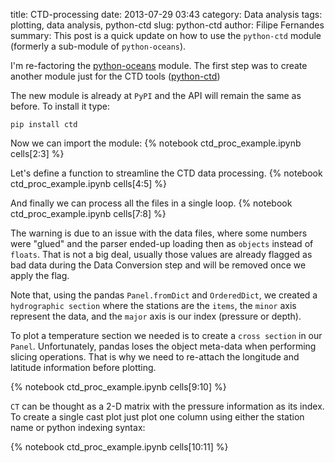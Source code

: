 title: CTD-processing
date:  2013-07-29 03:43
category: Data analysis
tags: plotting, data analysis, python-ctd
slug: python-ctd
author: Filipe Fernandes
summary: This post is a quick update on how to use the `python-ctd` module (formerly a sub-module of `python-oceans`).


I'm re-factoring the [python-oceans](http://code.google.com/p/python-oceans/source/checkout/)
module.  The first step was to create another module just for the CTD tools
([python-ctd](https://github.com/ocefpaf/python-ctd))

The new module is already at `PyPI` and the API will remain the same as before.
To install it type:

~~~~~~~~~~~~~~~ {.bash}
pip install ctd
~~~~~~~~~~~~~~~

Now we can import the module:
{% notebook ctd_proc_example.ipynb cells[2:3] %}

Let's define a function to streamline the CTD data processing.
{% notebook ctd_proc_example.ipynb cells[4:5] %}

And finally we can process all the files in a single loop.
{% notebook ctd_proc_example.ipynb cells[7:8] %}

The warning is due to an issue with the data files, where some numbers were
"glued" and the parser ended-up loading then as `objects` instead of `floats`.
That is not a big deal, usually those values are already flagged as bad data
during the Data Conversion step and will be removed once we apply the flag.

Note that, using the pandas `Panel.fromDict` and `OrderedDict`, we created
a `hydrographic section` where the stations are the `items`, the `minor` axis
represent the data, and the `major` axis is our index (pressure or depth).

To plot a temperature section we needed is to create a `cross section` in our
`Panel`.  Unfortunately, pandas loses the object meta-data when performing
slicing operations.  That is why we need to re-attach the longitude and
latitude information before plotting.

{% notebook ctd_proc_example.ipynb cells[9:10] %}

`CT` can be thought as a 2-D matrix with the pressure information as its index.
To create a single cast plot just plot one column using either the station name
or python indexing syntax:

{% notebook ctd_proc_example.ipynb cells[10:11] %}
